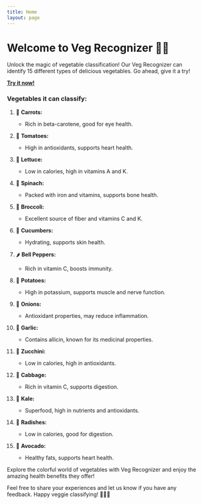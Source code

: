 ```yaml
---
title: Home
layout: page
---
```


# Welcome to Veg Recognizer 🥦🍅

Unlock the magic of vegetable classification! Our Veg Recognizer can identify 15 different types of delicious vegetables. Go ahead, give it a try!

[**Try it now!**](Veg_Recognizer.html)

### Vegetables it can classify:

1. 🥕 **Carrots:**
   - Rich in beta-carotene, good for eye health.

2. 🍅 **Tomatoes:**
   - High in antioxidants, supports heart health.

3. 🥬 **Lettuce:**
   - Low in calories, high in vitamins A and K.

4. 🍃 **Spinach:**
   - Packed with iron and vitamins, supports bone health.

5. 🥦 **Broccoli:**
   - Excellent source of fiber and vitamins C and K.

6. 🥒 **Cucumbers:**
   - Hydrating, supports skin health.

7. 🌶️ **Bell Peppers:**
   - Rich in vitamin C, boosts immunity.

8. 🥔 **Potatoes:**
   - High in potassium, supports muscle and nerve function.

9. 🧅 **Onions:**
   - Antioxidant properties, may reduce inflammation.

10. 🧄 **Garlic:**
    - Contains allicin, known for its medicinal properties.

11. 🥒 **Zucchini:**
    - Low in calories, high in antioxidants.

12. 🥬 **Cabbage:**
    - Rich in vitamin C, supports digestion.

13. 🥦 **Kale:**
    - Superfood, high in nutrients and antioxidants.

14. 🥔 **Radishes:**
    - Low in calories, good for digestion.

15. 🥑 **Avocado:**
    - Healthy fats, supports heart health.

Explore the colorful world of vegetables with Veg Recognizer and enjoy the amazing health benefits they offer!



Feel free to share your experiences and let us know if you have any feedback. Happy veggie classifying! 🌽🥑🍆
